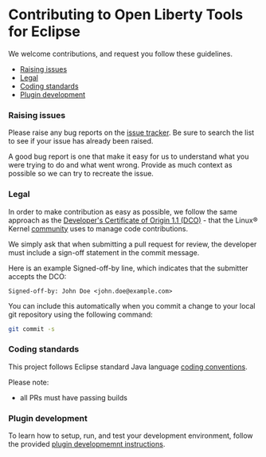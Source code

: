 # Contributing to Open Liberty Tools for Eclipse

We welcome contributions, and request you follow these guidelines.

 - [Raising issues](#raising-issues)
 - [Legal](#legal)
 - [Coding standards](#coding-standards)
 - [Plugin development](#plugin-development)

### Raising issues

Please raise any bug reports on the [issue tracker](https://github.com/OpenLiberty/liberty-tools-eclipse/issues). Be sure to search the list to see if your issue has already been raised.

A good bug report is one that make it easy for us to understand what you were trying to do and what went wrong. Provide as much context as possible so we can try to recreate the issue.

### Legal

In order to make contribution as easy as possible, we follow the same approach as the [Developer's Certificate of Origin 1.1 (DCO)](https://developercertificate.org/) - that the Linux® Kernel [community](https://elinux.org/Developer_Certificate_Of_Origin) uses to manage code contributions.

We simply ask that when submitting a pull request for review, the developer
must include a sign-off statement in the commit message.

Here is an example Signed-off-by line, which indicates that the
submitter accepts the DCO:

```text
Signed-off-by: John Doe <john.doe@example.com>
```

You can include this automatically when you commit a change to your
local git repository using the following command:

```bash
git commit -s
```

### Coding standards

This project follows Eclipse standard Java language [coding conventions](https://wiki.eclipse.org/Coding_Conventions).

Please note:
 - all PRs must have passing builds

### Plugin development

To learn how to setup, run, and test your development environment, follow the provided [plugin developmemnt instructions](https://github.com/OpenLiberty/liberty-tools-eclipse/wiki/Plugin-Development).